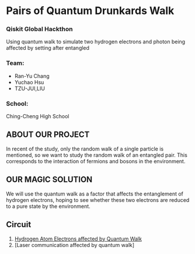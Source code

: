 # Pairs of Quantum Drunkards Walk
### Qiskit Global Hackthon
Using quantum walk to simulate two hydrogen electrons and photon being affected by setting after entangled

### Team: 
- Ran-Yu Chang
- Yuchao Hsu
- TZU-JUI,LIU

### School: 
Ching-Cheng High School

## ABOUT OUR PROJECT
In recent of the study, only the random walk of a single particle is mentioned, so we want to study the random walk of an entangled pair. This corresponds to the interaction of fermions and bosons in the environment.

## OUR MAGIC SOLUTION
We will use the quantum walk as a factor that affects the entanglement of hydrogen electrons, hoping to see whether these two electrons are reduced to a pure state by the environment. 

## Circuit 
1. [Hydrogen Atom Electrons affected by Quantum Walk](https://github.com/leo07010/QW-With-Entangled-Particles/blob/main/Circuit%20Design/Hydrogen%20Atom%20Electrons%20affected%20by%20Quantum%20Walk.ipynb)
2. [Laser communication affected by quantum walk]
